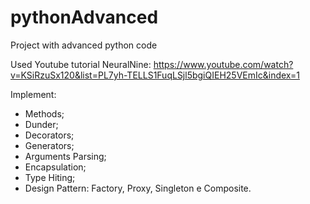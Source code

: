 # pythonAdvanced
Project with advanced python code 

Used Youtube tutorial NeuralNine: https://www.youtube.com/watch?v=KSiRzuSx120&list=PL7yh-TELLS1FuqLSjl5bgiQIEH25VEmIc&index=1

Implement:
- Methods;
- Dunder;
- Decorators;
- Generators;
- Arguments Parsing;
- Encapsulation;
- Type Hiting;
- Design Pattern: Factory, Proxy, Singleton e Composite.
